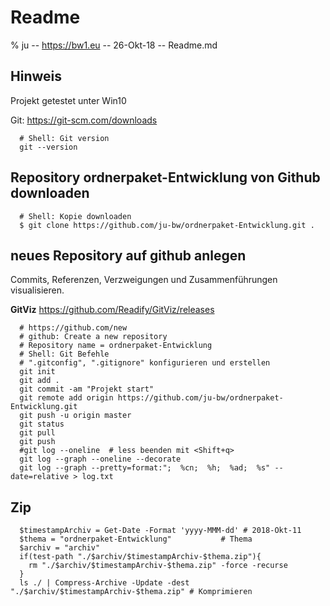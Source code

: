 # Readme

% ju -- https://bw1.eu -- 26-Okt-18  -- Readme.md

## Hinweis

Projekt getestet unter Win10


Git: <https://git-scm.com/downloads>

~~~
  # Shell: Git version
  git --version
~~~


## Repository ordnerpaket-Entwicklung von Github downloaden

~~~
  # Shell: Kopie downloaden
  $ git clone https://github.com/ju-bw/ordnerpaket-Entwicklung.git .
~~~

## neues Repository auf github anlegen

Commits, Referenzen, Verzweigungen und Zusammenführungen visualisieren.

**GitViz** <https://github.com/Readify/GitViz/releases>

~~~
  # https://github.com/new
  # github: Create a new repository
  # Repository name = ordnerpaket-Entwicklung
  # Shell: Git Befehle
  # ".gitconfig", ".gitignore" konfigurieren und erstellen
  git init
  git add .
  git commit -am "Projekt start"
  git remote add origin https://github.com/ju-bw/ordnerpaket-Entwicklung.git
  git push -u origin master 
  git status
  git pull
  git push
  #git log --oneline  # less beenden mit <Shift+q>
  git log --graph --oneline --decorate
  git log --graph --pretty=format:";  %cn;  %h;  %ad;  %s" --date=relative > log.txt
~~~

## Zip

~~~
  $timestampArchiv = Get-Date -Format 'yyyy-MMM-dd' # 2018-Okt-11
  $thema = "ordnerpaket-Entwicklung"           # Thema
  $archiv = "archiv"
  if(test-path "./$archiv/$timestampArchiv-$thema.zip"){
    rm "./$archiv/$timestampArchiv-$thema.zip" -force -recurse
  }
  ls ./ | Compress-Archive -Update -dest "./$archiv/$timestampArchiv-$thema.zip" # Komprimieren
~~~